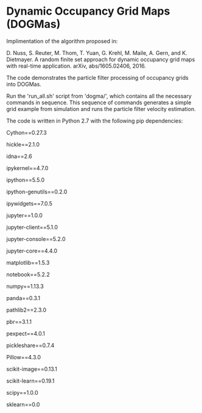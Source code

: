 # Dynamic Occupancy Grid Maps (DOGMas)

Implimentation of the algorithm proposed in:

D. Nuss, S. Reuter, M. Thom, T. Yuan, G. Krehl, M. Maile, A. Gern, and K. Dietmayer. A
random finite set approach for dynamic occupancy grid maps with real-time application. arXiv,
abs/1605.02406, 2016.

The code demonstrates the particle filter processing of occupancy grids into DOGMas.

Run the 'run_all.sh' script from 'dogma/', which contains all the necessary commands in sequence. This sequence of commands generates a simple grid example from simulation and runs the particle filter velocity estimation.

The code is written in Python 2.7 with the following pip dependencies:

Cython==0.27.3

hickle==2.1.0

idna==2.6

ipykernel==4.7.0

ipython==5.5.0

ipython-genutils==0.2.0

ipywidgets==7.0.5

jupyter==1.0.0

jupyter-client==5.1.0

jupyter-console==5.2.0

jupyter-core==4.4.0

matplotlib==1.5.3

notebook==5.2.2

numpy==1.13.3

panda==0.3.1

pathlib2==2.3.0

pbr==3.1.1

pexpect==4.0.1

pickleshare==0.7.4

Pillow==4.3.0

scikit-image==0.13.1

scikit-learn==0.19.1

scipy==1.0.0

sklearn==0.0

